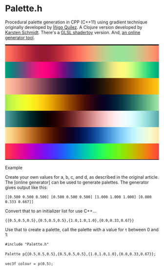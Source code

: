 # Palette.h

Procedural palette generation in CPP (C++11) using gradient technique
originally developed by [Íñigo Quílez](http://www.iquilezles.org/www/articles/palettes/palettes.htm).
A Clojure version developed by [Karsten Schmidt](https://github.com/thi-ng/color).
There's a [GLSL shadertoy](https://www.shadertoy.com/view/ll2GD3) version.
And, [an online generator tool](http://dev.thi.ng/gradients/).

![Gradient Example](https://raw.githubusercontent.com/darrenmothersele/palette/master/output.png "Gradient Example")

Example

Create your own values for a, b, c, and d, as described in the original
article. The [online generator] can be used to generate palettes.
The generator gives output like this:

    [[0.500 0.500 0.500] [0.500 0.500 0.500] [1.000 1.000 1.000] [0.000 0.333 0.667]]

Convert that to an initializer list for use C++...

    {{0.5,0.5,0.5},{0.5,0.5,0.5},{1.0,1.0,1.0},{0.0,0.33,0.67}}

Use that to create a palette, call the palette with a value for `t` between 0 and 1:

    #include "Palette.h"

    Palette p{{0.5,0.5,0.5},{0.5,0.5,0.5},{1.0,1.0,1.0},{0.0,0.33,0.67}};

    vec3f colour = p(0.5);

